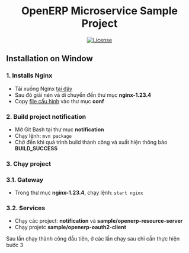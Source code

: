 <h1 align="center">OpenERP Microservice Sample Project</h1>

<div align="center">

[![License](https://img.shields.io/badge/License-BSD%203--Clause-blue.svg)](https://opensource.org/licenses/BSD-3-Clause)

</div>

## Installation on Window

### 1. Installs Nginx

- Tải xuống Nginx [tại đây](https://nginx.org/download/nginx-1.23.4.zip)
- Sau đó giải nén và di chuyển đến thư mục <b>nginx-1.23.4</b>
- Copy [file cấu hình](https://drive.google.com/file/d/1cxQqamvnojM4zCzk3m4a4kkQfHt1OPsp/view?usp=sharing) vào thư
  mục <b>conf</b>

### 2. Build project notification

- Mở Git Bash tại thư mục <b>notification</b>
- Chạy lệnh: `mvn package`
- Chờ đến khi quá trình build thành công và xuất hiện thông báo <b>BUILD_SUCCESS</b>

### 3. Chạy project

### 3.1. Gateway

- Trong thư mục <b>nginx-1.23.4</b>, chạy lệnh: `start nginx`

### 3.2. Services

- Chạy các project: <b>notification</b> và <b>sample/openerp-resource-server</b>
- Chạy projetc <b>sample/openerp-oauth2-client</b>

Sau lần chạy thành công đầu tiên, ở các lần chạy sau chỉ cần thực hiện bước 3


<!-- Security scan triggered at 2025-09-02 04:42:34 -->

<!-- Security scan triggered at 2025-09-09 05:41:55 -->

<!-- Security scan triggered at 2025-09-28 15:49:59 -->